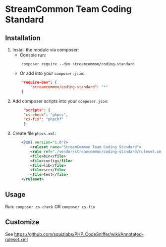 # StreamCommon Team Coding Standard

## Installation
1. Install the module via composer:
    * Console run:
    ```console
        composer require --dev streamcommon/coding-standard
    ```
    * Or add into your `composer.json`:
    ```json
        "require-dev": {
            "streamcommon/coding-standard": "*"
        }
    ```
2. Add composer scripts into your `composer.json`:
   ```json
        "scripts": {
        "cs-check": "phpcs",
        "cs-fix": "phpcbf"
        }
    ```
3. Create file `phpcs.xml`:
    ```xml
        <?xml version="1.0"?>
            <ruleset name="StreamCommon Team Coding Standard">
            <rule ref="./vendor/streamcommon/coding-standard/ruleset.xml"/>
            <file>bin</file>
            <file>config</file>
            <file>lib</file>
            <file>src</file>
            <file>test</file>
        </ruleset>
    ```
## Usage
Run: `composer cs-check` OR `composer cs-fix`

## Customize
See https://github.com/squizlabs/PHP_CodeSniffer/wiki/Annotated-ruleset.xml